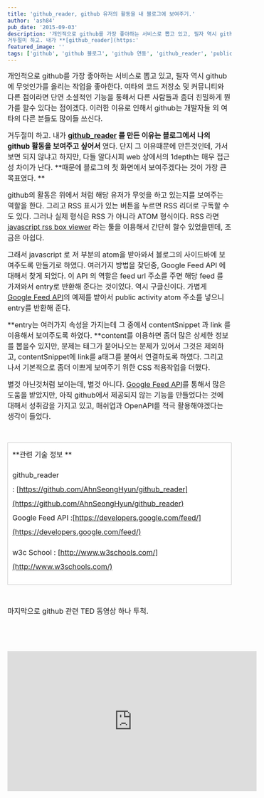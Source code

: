 ```yaml
---
title: 'github_reader, github 유저의 활동을 내 블로그에 보여주기.'
author: 'ash84'
pub_date: '2015-09-03'
description: '개인적으로 github를 가장 좋아하는 서비스로 뽑고 있고, 필자 역시 github 에 무엇인가를 올리는 작업을 좋아한다. 여타의 코드 저장소 및 커뮤니티와 다른 점이라면 단연 소셜적인 기능을 통해서 다른 사람들과 좀더 친밀하게 뭔가를 할수 있다는 점이겠다. 이러한 이유로 인해서 github는 개발자들 외 여타의 다른 분들도 많이들 쓰신다. 
거두절미 하고. 내가 **[github_reader](https:'
featured_image: ''
tags: ['github', 'github 블로그', 'github 연동', 'github_reader', 'public activity', '블로그와 연동']
---
```



<span style="font-size: 12pt;">개인적으로 github를 가장 좋아하는 서비스로 뽑고 있고, 필자 역시 github 에 무엇인가를 올리는 작업을 좋아한다. 여타의 코드 저장소 및 커뮤니티와 다른 점이라면 단연 소셜적인 기능을 통해서 다른 사람들과 좀더 친밀하게 뭔가를 할수 있다는 점이겠다. 이러한 이유로 인해서 github는 개발자들 외 여타의 다른 분들도 많이들 쓰신다. </span>

<span style="font-size: 12pt;">거두절미 하고. 내가 **[github_reader](https://github.com/AhnSeongHyun/github_reader) 를 만든 이유는 블로그에서 나의 github 활동을 보여주고 싶어서** 였다. 단지 그 이유때문에 만든것인데, 가서 보면 되지 않냐고 하지만, 다들 알다시피 web 상에서의 1depth는 매우 접근성 차이가 난다. **때문에 블로그의 첫 화면에서 보여주겠다는 것이 가장 큰 목표였다. **</span>

<span style="font-size: 12pt;">github의 활동은 위에서 처럼 해당 유저가 무엇을 하고 있는지를 보여주는 역할을 한다. 그리고 RSS 표시가 있는 버튼을 누르면 RSS 리더로 구독할 수도 있다. 그러나 실제 형식은 RSS 가 아니라 ATOM 형식이다. RSS 라면 [javascript rss box viewer](http://p3k.org/rss/) 라는 툴을 이용해서 간단히 할수 있었을텐데, 조금은 아쉽다. </span>

<span style="font-size: 12pt;">그래서 javascript 로 저 부분의 atom을 받아와서 블로그의 사이드바에 보여주도록 만들기로 하였다. 여러가지 방법을 찾던중, Google Feed API 에 대해서 찾게 되었다. 이 API 의 역할은 feed url 주소를 주면 해당 feed 를 가져와서 entry로 반환해 준다는 것이었다. 역시 구글신이다. 가볍게 [Google Feed API](https://developers.google.com/feed/)의 예제를 받아서 public activity atom 주소를 넣으니 entry를 반환해 준다. </span>

<span style="font-size: 12pt;">**entry는 여러가지 속성을 가지는데 그 중에서 contentSnippet 과 link 를 이용해서 보여주도록 하였다. **content를 이용하면 좀더 많은 상세한 정보를 뽑을수 있지만, 문제는 태그가 묻어나오는 문제가 있어서 그것은 제외하고, contentSnippet에 link를 a태그를 붙여서 연결하도록 하였다. </span><span style="font-size: 12pt;">그리고 나서 기본적으로 좀더 이쁘게 보여주기 위한 CSS 적용작업을 더했다. </span>

<span style="font-size: 12pt;">별것 아닌것처럼 보이는데, 별것 아니다. [Google Feed API](https://developers.google.com/feed/)를 통해서 많은 도움을 받았지만, 아직 github에서 제공되지 않는 기능을 만들었다는 것에 대해서 성취감을 가지고 있고, 매쉬업과 OpenAPI를 적극 활용해야겠다는 생각이 들었다. </span>

<span style="font-size: 12pt;"> </span>

<div class="txc-textbox" style="border: 1px solid #cbcbcb; background-color: #ffffff; padding: 10px;"><span style="font-size: medium;"><span style="line-height: 32px;">**관련 기술 정보 **</span></span>

<span style="font-size: medium;"><span style="line-height: 32px;">github_reader : [https://github.com/AhnSeongHyun/github_reader](https://github.com/AhnSeongHyun/github_reader)</span>  
<span style="line-height: 32px;">Google Feed API :[https://developers.google.com/feed/](https://developers.google.com/feed/)</span></span>

<span style="font-size: medium;"><span style="line-height: 32px;">w3c School : [http://www.w3schools.com/](http://www.w3schools.com/)</span></span>

</div><span style="font-size: medium;"><span style="line-height: 32px;"> </span></span>

<span style="font-size: 12pt;">마지막으로 github 관련 TED 동영상 하나 투척. </span>

<span style="font-size: 12pt;"> </span>

 

<center>  
<iframe allowfullscreen="allowfullscreen" frameborder="0" height="315" scrolling="no" src="http://embed.ted.com/talks/lang/ko/clay_shirky_how_the_internet_will_one_day_transform_government.html" width="560">  
 </center></iframe></center>  



